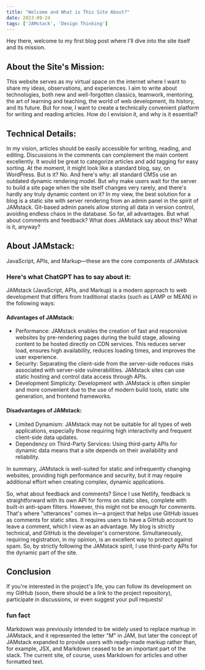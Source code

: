 ```yaml
---
title: "Welcome and What is This Site About?"
date: 2023-09-24
tags: ['JAMstack', 'Design Thinking']
---
```


Hey there, welcome to my first blog post where I'll dive into the site itself and its mission.

## About the Site's Mission:
This website serves as my virtual space on the internet where I want to share my ideas, observations, and experiences. I aim to write about technologies, both new and well-forgotten classics, teamwork, mentoring, the art of learning and teaching, the world of web development, its history, and its future. But for now, I want to create a technically convenient platform for writing and reading articles. How do I envision it, and why is it essential?

## Technical Details:
In my vision, articles should be easily accessible for writing, reading, and editing. Discussions in the comments can complement the main content excellently. It would be great to categorize articles and add tagging for easy sorting. At the moment, it might look like a standard blog, say, on WordPress. But is it? No. And here's why: all standard CMSs use an outdated dynamic rendering model. But why make users wait for the server to build a site page when the site itself changes very rarely, and there's hardly any truly dynamic content on it? In my view, the best solution for a blog is a static site with server rendering from an admin panel in the spirit of JAMstack. Git-based admin panels allow storing all data in version control, avoiding endless chaos in the database. So far, all advantages. But what about comments and feedback? What does JAMstack say about this? What is it, anyway?

## About JAMstack:
JavaScript, APIs, and Markup—these are the core components of JAMstack

### Here's what ChatGPT has to say about it:
JAMstack (JavaScript, APIs, and Markup) is a modern approach to web development that differs from traditional stacks (such as LAMP or MEAN) in the following ways:

#### Advantages of JAMstack:

- Performance: JAMstack enables the creation of fast and responsive websites by pre-rendering pages during the build stage, allowing content to be hosted directly on CDN services. This reduces server load, ensures high availability, reduces loading times, and improves the user experience.
- Security: Separating the client-side from the server-side reduces risks associated with server-side vulnerabilities. JAMstack sites can use static hosting and control data access through APIs.
- Development Simplicity: Development with JAMstack is often simpler and more convenient due to the use of modern build tools, static site generation, and frontend frameworks.

#### Disadvantages of JAMstack:

- Limited Dynamism: JAMstack may not be suitable for all types of web applications, especially those requiring high interactivity and frequent client-side data updates.
- Dependency on Third-Party Services: Using third-party APIs for dynamic data means that a site depends on their availability and reliability.

In summary, JAMstack is well-suited for static and infrequently changing websites, providing high performance and security, but it may require additional effort when creating complex, dynamic applications.

So, what about feedback and comments? Since I use Netlify, feedback is straightforward with its own API for forms on static sites, complete with built-in anti-spam filters. However, this might not be enough for comments. That's where "utterances" comes in—a project that helps use GitHub issues as comments for static sites. It requires users to have a GitHub account to leave a comment, which I view as an advantage. My blog is strictly technical, and GitHub is the developer's cornerstone. Simultaneously, requiring registration, in my opinion, is an excellent way to protect against spam. So, by strictly following the JAMstack spirit, I use third-party APIs for the dynamic part of the site.

## Conclusion
If you're interested in the project's life, you can follow its development on my GitHub (soon, there should be a link to the project repository), participate in discussions, or even suggest your pull requests!

### fun fact
Markdown was previously intended to be widely used to replace markup in JAMstack, and it represented the letter "M" in JAM, but later the concept of JAMstack expanded to provide users with ready-made markup rather than, for example, JSX, and Markdown ceased to be an important part of the stack. The current site, of course, uses Markdown for articles and other formatted text.

